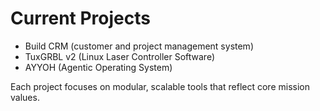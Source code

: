 # Current Projects
- Build CRM (customer and project management system)
- TuxGRBL v2 (Linux Laser Controller Software)
- AYYOH (Agentic Operating System)

Each project focuses on modular, scalable tools that reflect core mission values.
